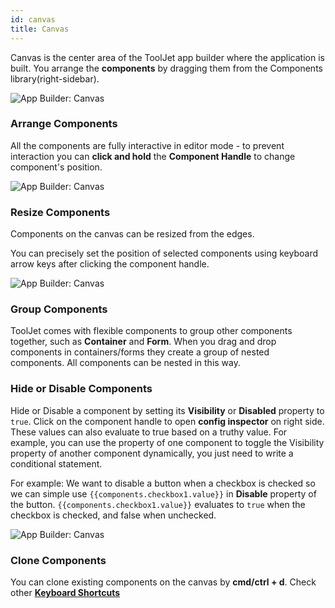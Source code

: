 ```yaml
---
id: canvas
title: Canvas
---
```


Canvas is the center area of the ToolJet app builder where the application is built. You arrange the **components** by dragging them from the Components library(right-sidebar).

<div style={{textAlign: 'center'}}>

<img className="screenshot-full" src="/img/v2-beta/app-builder/canvas/canvas.png" alt="App Builder: Canvas"/>

</div>

### Arrange Components

All the components are fully interactive in editor mode - to prevent interaction you can **click and hold** the **Component Handle** to change component's position.

<div style={{textAlign: 'center'}}>

<img className="screenshot-full" src="/img/v2-beta/app-builder/canvas/arrange.png" alt="App Builder: Canvas"/>

</div>

### Resize Components

Components on the canvas can be resized from the edges.

You can precisely set the position of selected components using keyboard arrow keys after clicking the component handle.

<div style={{textAlign: 'center'}}>

<img className="screenshot-full" src="/img/v2-beta/app-builder/canvas/resize.gif" alt="App Builder: Canvas"/>

</div>

### Group Components

ToolJet comes with flexible components to group other components together, such as **Container** and **Form**. When you drag and drop components in containers/forms they create a group of nested components. All components can be nested in this way.

### Hide or Disable Components

Hide or Disable a component by setting its **Visibility** or **Disabled** property to `true`. Click on the component handle to open **config inspector** on right side. These values can also evaluate to true based on a truthy value. For example, you can use the property of one component to toggle the Visibility property of another component dynamically, you just need to write a conditional statement. 

For example: We want to disable a button when a checkbox is checked so we can simple use `{{components.checkbox1.value}}` in **Disable** property of the button. `{{components.checkbox1.value}}` evaluates to `true` when the checkbox is checked, and false when unchecked.

<div style={{textAlign: 'center'}}>

<img className="screenshot-full" src="/img/v2-beta/app-builder/canvas/hide.gif" alt="App Builder: Canvas"/>

</div>

### Clone Components

You can clone existing components on the canvas by **cmd/ctrl + d**. Check other **[Keyboard Shortcuts](/docs/tutorial/keyboard-shortcuts)**

